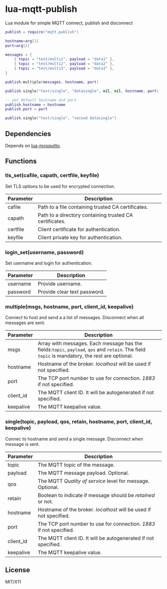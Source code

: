 # lua-mqtt-publish
 Lua module for simple MQTT connect, publish and disconnect

```lua
publish = require("mqtt.publish")

hostname=arg[1]
port=arg[2]

messages = {
	{ topic = "test/multi1", payload = "data1" },
	{ topic = "test/multi2", payload = "data2" },
	{ topic = "test/multi3", payload = "data3" },
}

publish.multiple(messages, hostname, port)

publish.single("test/single", "datasingle", nil, nil, hostname, port)

-- set default hostname and port
publish.hostname = hostname
publish.port = port

publish.single("test/single", "second datasingle")

```

## Dependencies

Depends on [lua-mosquitto](https://github.com/flukso/lua-mosquitto).

## Functions

### tls_set(cafile, capath, certfile, keyfile)

Set TLS options to be used for encrypted connection.

Parameter | Description
----------|------------
cafile    | Path to a file containing trusted CA certificates.
capath    | Path to a directory containing trusted CA certificates.
certfile  | Client certificate for authentication.
keyfile   | Client private key for authentication.


### login_set(username, password)

Set username and login for authentication.

Parameter | Description
----------|------------
username  | Provide username.
password  | Provide clear text password.


### multiple(msgs, hostname, port, client_id, keepalive)

Connect to host and send a a list of messages. Disconnect when all messages are sent.

Parameter | Description
----------|------------
msgs      | Array with messages. Each message has the fields:`topic`, `payload`, `qos` and `retain`. The field `topic` is mandatory, the rest are optional.
hostname  | Hostname of the broker. _localhost_ will be used if not specified.
port      | The TCP port number to use for connection. _1883_ if not specified.
client_id | The MQTT client ID. It will be autogenerated if not specified.
keepalive | The MQTT keepalive value.



### single(topic, payload, qos, retain, hostname, port, client_id, keepalive)

Connec to hostname and send a single message. Disconnect when message is sent.

Parameter | Description
----------|------------
topic     | The MQTT topic of the message.
payload   | The MQTT message payload. Optional.
qos       | The MQTT _Quality of service_ level for message. Optional.
retain    | Boolean to indicate if message should be _retained_ or not.
hostname  | Hostname of the broker. _localhost_ will be used if not specified.
port      | The TCP port number to use for connection. _1883_ if not specified.
client_id | The MQTT client ID. It will be autogenerated if not specified.
keepalive | The MQTT keepalive value.


## License

MIT/X11


